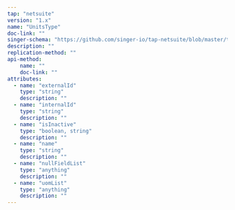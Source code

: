 ```yaml
---
tap: "netsuite"
version: "1.x"
name: "UnitsType"
doc-link: ""
singer-schema: "https://github.com/singer-io/tap-netsuite/blob/master/tap_netsuite/schemas/UnitsType.json"
description: ""
replication-method: ""
api-method:
    name: ""
    doc-link: ""
attributes:
  - name: "externalId"
    type: "string"
    description: ""
  - name: "internalId"
    type: "string"
    description: ""
  - name: "isInactive"
    type: "boolean, string"
    description: ""
  - name: "name"
    type: "string"
    description: ""
  - name: "nullFieldList"
    type: "anything"
    description: ""
  - name: "uomList"
    type: "anything"
    description: ""
---
```

